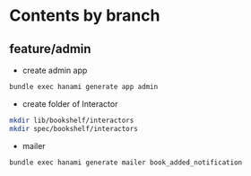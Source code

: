 # Contents by branch

## feature/admin

* create admin app

```bash
bundle exec hanami generate app admin
```

* create folder of Interactor

```bash
mkdir lib/bookshelf/interactors
mkdir spec/bookshelf/interactors
```

* mailer

```bash
bundle exec hanami generate mailer book_added_notification
```
